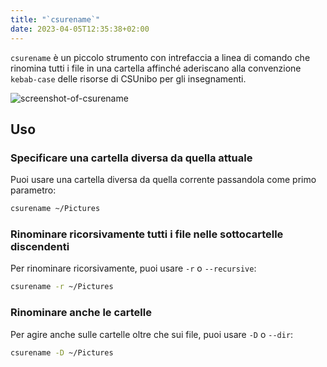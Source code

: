 ```yaml
---
title: "`csurename`"
date: 2023-04-05T12:35:38+02:00
---
```


`csurename` è un piccolo strumento con intrefaccia a linea di comando che
rinomina tutti i file in una cartella affinché aderiscano alla convenzione
`kebab-case` delle risorse di CSUnibo per gli insegnamenti.

![screenshot-of-csurename](https://user-images.githubusercontent.com/34945306/90803472-c85b3f00-e2e6-11ea-8552-9e14ac306522.png)

## Uso

### Specificare una cartella diversa da quella attuale

Puoi usare una cartella diversa da quella corrente passandola come primo
parametro:

```bash
csurename ~/Pictures
```

### Rinominare ricorsivamente tutti i file nelle sottocartelle discendenti

Per rinominare ricorsivamente, puoi usare `-r` o `--recursive`:

```bash
csurename -r ~/Pictures
```

### Rinominare anche le cartelle

Per agire anche sulle cartelle oltre che sui file, puoi usare `-D` o `--dir`:

```bash
csurename -D ~/Pictures
```

